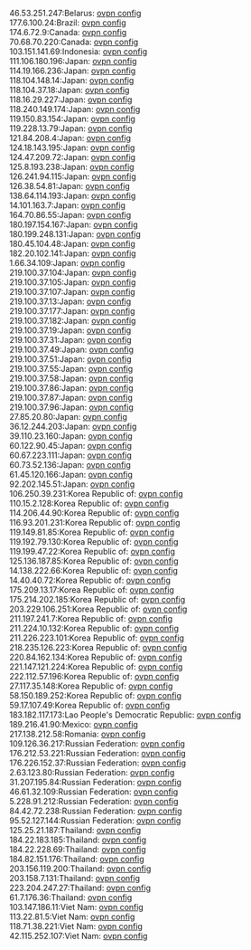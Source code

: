 46.53.251.247:Belarus: [ovpn config](vpn/46_53_251_247.ovpn)  
177.6.100.24:Brazil: [ovpn config](vpn/177_6_100_24.ovpn)  
174.6.72.9:Canada: [ovpn config](vpn/174_6_72_9.ovpn)  
70.68.70.220:Canada: [ovpn config](vpn/70_68_70_220.ovpn)  
103.151.141.69:Indonesia: [ovpn config](vpn/103_151_141_69.ovpn)  
111.106.180.196:Japan: [ovpn config](vpn/111_106_180_196.ovpn)  
114.19.166.236:Japan: [ovpn config](vpn/114_19_166_236.ovpn)  
118.104.148.14:Japan: [ovpn config](vpn/118_104_148_14.ovpn)  
118.104.37.18:Japan: [ovpn config](vpn/118_104_37_18.ovpn)  
118.16.29.227:Japan: [ovpn config](vpn/118_16_29_227.ovpn)  
118.240.149.174:Japan: [ovpn config](vpn/118_240_149_174.ovpn)  
119.150.83.154:Japan: [ovpn config](vpn/119_150_83_154.ovpn)  
119.228.13.79:Japan: [ovpn config](vpn/119_228_13_79.ovpn)  
121.84.208.4:Japan: [ovpn config](vpn/121_84_208_4.ovpn)  
124.18.143.195:Japan: [ovpn config](vpn/124_18_143_195.ovpn)  
124.47.209.72:Japan: [ovpn config](vpn/124_47_209_72.ovpn)  
125.8.193.238:Japan: [ovpn config](vpn/125_8_193_238.ovpn)  
126.241.94.115:Japan: [ovpn config](vpn/126_241_94_115.ovpn)  
126.38.54.81:Japan: [ovpn config](vpn/126_38_54_81.ovpn)  
138.64.114.193:Japan: [ovpn config](vpn/138_64_114_193.ovpn)  
14.101.163.7:Japan: [ovpn config](vpn/14_101_163_7.ovpn)  
164.70.86.55:Japan: [ovpn config](vpn/164_70_86_55.ovpn)  
180.197.154.167:Japan: [ovpn config](vpn/180_197_154_167.ovpn)  
180.199.248.131:Japan: [ovpn config](vpn/180_199_248_131.ovpn)  
180.45.104.48:Japan: [ovpn config](vpn/180_45_104_48.ovpn)  
182.20.102.141:Japan: [ovpn config](vpn/182_20_102_141.ovpn)  
1.66.34.109:Japan: [ovpn config](vpn/1_66_34_109.ovpn)  
219.100.37.104:Japan: [ovpn config](vpn/219_100_37_104.ovpn)  
219.100.37.105:Japan: [ovpn config](vpn/219_100_37_105.ovpn)  
219.100.37.107:Japan: [ovpn config](vpn/219_100_37_107.ovpn)  
219.100.37.13:Japan: [ovpn config](vpn/219_100_37_13.ovpn)  
219.100.37.177:Japan: [ovpn config](vpn/219_100_37_177.ovpn)  
219.100.37.182:Japan: [ovpn config](vpn/219_100_37_182.ovpn)  
219.100.37.19:Japan: [ovpn config](vpn/219_100_37_19.ovpn)  
219.100.37.31:Japan: [ovpn config](vpn/219_100_37_31.ovpn)  
219.100.37.49:Japan: [ovpn config](vpn/219_100_37_49.ovpn)  
219.100.37.51:Japan: [ovpn config](vpn/219_100_37_51.ovpn)  
219.100.37.55:Japan: [ovpn config](vpn/219_100_37_55.ovpn)  
219.100.37.58:Japan: [ovpn config](vpn/219_100_37_58.ovpn)  
219.100.37.86:Japan: [ovpn config](vpn/219_100_37_86.ovpn)  
219.100.37.87:Japan: [ovpn config](vpn/219_100_37_87.ovpn)  
219.100.37.96:Japan: [ovpn config](vpn/219_100_37_96.ovpn)  
27.85.20.80:Japan: [ovpn config](vpn/27_85_20_80.ovpn)  
36.12.244.203:Japan: [ovpn config](vpn/36_12_244_203.ovpn)  
39.110.23.160:Japan: [ovpn config](vpn/39_110_23_160.ovpn)  
60.122.90.45:Japan: [ovpn config](vpn/60_122_90_45.ovpn)  
60.67.223.111:Japan: [ovpn config](vpn/60_67_223_111.ovpn)  
60.73.52.136:Japan: [ovpn config](vpn/60_73_52_136.ovpn)  
61.45.120.166:Japan: [ovpn config](vpn/61_45_120_166.ovpn)  
92.202.145.51:Japan: [ovpn config](vpn/92_202_145_51.ovpn)  
106.250.39.231:Korea Republic of: [ovpn config](vpn/106_250_39_231.ovpn)  
110.15.2.128:Korea Republic of: [ovpn config](vpn/110_15_2_128.ovpn)  
114.206.44.90:Korea Republic of: [ovpn config](vpn/114_206_44_90.ovpn)  
116.93.201.231:Korea Republic of: [ovpn config](vpn/116_93_201_231.ovpn)  
119.149.81.85:Korea Republic of: [ovpn config](vpn/119_149_81_85.ovpn)  
119.192.79.130:Korea Republic of: [ovpn config](vpn/119_192_79_130.ovpn)  
119.199.47.22:Korea Republic of: [ovpn config](vpn/119_199_47_22.ovpn)  
125.136.187.85:Korea Republic of: [ovpn config](vpn/125_136_187_85.ovpn)  
14.138.222.66:Korea Republic of: [ovpn config](vpn/14_138_222_66.ovpn)  
14.40.40.72:Korea Republic of: [ovpn config](vpn/14_40_40_72.ovpn)  
175.209.13.17:Korea Republic of: [ovpn config](vpn/175_209_13_17.ovpn)  
175.214.202.185:Korea Republic of: [ovpn config](vpn/175_214_202_185.ovpn)  
203.229.106.251:Korea Republic of: [ovpn config](vpn/203_229_106_251.ovpn)  
211.197.241.7:Korea Republic of: [ovpn config](vpn/211_197_241_7.ovpn)  
211.224.10.132:Korea Republic of: [ovpn config](vpn/211_224_10_132.ovpn)  
211.226.223.101:Korea Republic of: [ovpn config](vpn/211_226_223_101.ovpn)  
218.235.126.223:Korea Republic of: [ovpn config](vpn/218_235_126_223.ovpn)  
220.84.162.134:Korea Republic of: [ovpn config](vpn/220_84_162_134.ovpn)  
221.147.121.224:Korea Republic of: [ovpn config](vpn/221_147_121_224.ovpn)  
222.112.57.196:Korea Republic of: [ovpn config](vpn/222_112_57_196.ovpn)  
27.117.35.148:Korea Republic of: [ovpn config](vpn/27_117_35_148.ovpn)  
58.150.189.252:Korea Republic of: [ovpn config](vpn/58_150_189_252.ovpn)  
59.17.107.49:Korea Republic of: [ovpn config](vpn/59_17_107_49.ovpn)  
183.182.117.173:Lao People's Democratic Republic: [ovpn config](vpn/183_182_117_173.ovpn)  
189.216.41.90:Mexico: [ovpn config](vpn/189_216_41_90.ovpn)  
217.138.212.58:Romania: [ovpn config](vpn/217_138_212_58.ovpn)  
109.126.36.217:Russian Federation: [ovpn config](vpn/109_126_36_217.ovpn)  
176.212.53.221:Russian Federation: [ovpn config](vpn/176_212_53_221.ovpn)  
176.226.152.37:Russian Federation: [ovpn config](vpn/176_226_152_37.ovpn)  
2.63.123.80:Russian Federation: [ovpn config](vpn/2_63_123_80.ovpn)  
31.207.195.84:Russian Federation: [ovpn config](vpn/31_207_195_84.ovpn)  
46.61.32.109:Russian Federation: [ovpn config](vpn/46_61_32_109.ovpn)  
5.228.91.212:Russian Federation: [ovpn config](vpn/5_228_91_212.ovpn)  
84.42.72.238:Russian Federation: [ovpn config](vpn/84_42_72_238.ovpn)  
95.52.127.144:Russian Federation: [ovpn config](vpn/95_52_127_144.ovpn)  
125.25.21.187:Thailand: [ovpn config](vpn/125_25_21_187.ovpn)  
184.22.183.185:Thailand: [ovpn config](vpn/184_22_183_185.ovpn)  
184.22.228.69:Thailand: [ovpn config](vpn/184_22_228_69.ovpn)  
184.82.151.176:Thailand: [ovpn config](vpn/184_82_151_176.ovpn)  
203.156.119.200:Thailand: [ovpn config](vpn/203_156_119_200.ovpn)  
203.158.7.131:Thailand: [ovpn config](vpn/203_158_7_131.ovpn)  
223.204.247.27:Thailand: [ovpn config](vpn/223_204_247_27.ovpn)  
61.7.176.36:Thailand: [ovpn config](vpn/61_7_176_36.ovpn)  
103.147.186.11:Viet Nam: [ovpn config](vpn/103_147_186_11.ovpn)  
113.22.81.5:Viet Nam: [ovpn config](vpn/113_22_81_5.ovpn)  
118.71.38.221:Viet Nam: [ovpn config](vpn/118_71_38_221.ovpn)  
42.115.252.107:Viet Nam: [ovpn config](vpn/42_115_252_107.ovpn)  
